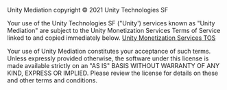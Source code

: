 Unity Mediation copyright © 2021 Unity Technologies SF

Your use of the Unity Technologies SF ("Unity') services known as "Unity Mediation" are subject to the Unity Monetization Services Terms of Service linked to and copied immediately below.
[Unity Monetization Services TOS](https://unity3d.com/legal/monetization-services-terms-of-service)

Your use of Unity Mediation constitutes your acceptance of such terms. Unless expressly provided otherwise, the software under this license is made available strictly on an "AS IS" BASIS WITHOUT WARRANTY OF ANY KIND, EXPRESS OR IMPLIED. Please review the license for details on these and other terms and conditions.
